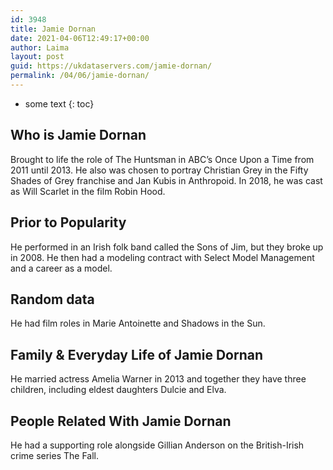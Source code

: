 ```yaml
---
id: 3948
title: Jamie Dornan
date: 2021-04-06T12:49:17+00:00
author: Laima
layout: post
guid: https://ukdataservers.com/jamie-dornan/
permalink: /04/06/jamie-dornan/
---
```


* some text
{: toc}


## Who is Jamie Dornan
                  
                  
                  
Brought to life the role of The Huntsman in ABC&#8217;s Once Upon a Time from 2011 until 2013. He also was chosen to portray Christian Grey in the Fifty Shades of Grey franchise and Jan Kubis in Anthropoid. In 2018, he was cast as Will Scarlet in the film Robin Hood.
                  
              
            
              
            
                
                
                
## Prior to Popularity
                  
                  
                  
He performed in an Irish folk band called the Sons of Jim, but they broke up in 2008. He then had a modeling contract with Select Model Management and a career as a model.
                  
              
            
              
            
                
                
                
## Random data
                  
                  
                  
He had film roles in Marie Antoinette and Shadows in the Sun.
                  
              
            
              
            
                
                
                
## Family & Everyday Life of Jamie Dornan
                  
                  
                  
He married actress Amelia Warner in 2013 and together they have three children, including eldest daughters Dulcie and Elva.
                  
              
            
              
            
                
                
                
## People Related With Jamie Dornan
                  
                  
                  
He had a supporting role alongside Gillian Anderson on the British-Irish crime series The Fall. 
                  
              
            
              
            
                
              
            
              
              
            
            
              
            
          
          
          